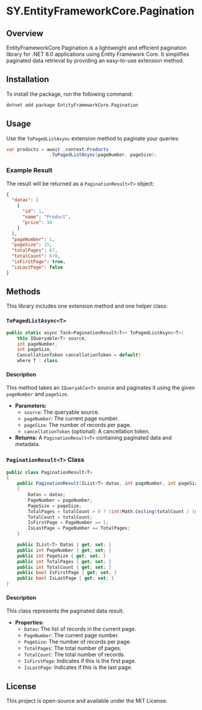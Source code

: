 # SY.EntityFrameworkCore.Pagination

## Overview
EntityFrameworkCore.Pagination is a lightweight and efficient pagination library for .NET 8.0 applications using Entity Framework Core. It simplifies paginated data retrieval by providing an easy-to-use extension method.

## Installation
To install the package, run the following command:
```sh
dotnet add package EntityFrameworkCore.Pagination
```

## Usage
Use the `ToPagedListAsync` extension method to paginate your queries:
```csharp
var products = await _context.Products
                .ToPagedListAsync(pageNumber, pageSize);
```

### Example Result
The result will be returned as a `PaginationResult<T>` object:
```json
{
  "datas": [
    {
      "id": 1,
      "name": "Product",
      "price": 10
    }
  ],
  "pageNumber": 1,
  "pageSize": 15,
  "totalPages": 67,
  "totalCount": 670,
  "isFirstPage": true,
  "isLastPage": false
}
```

## Methods
This library includes one extension method and one helper class:

### `ToPagedListAsync<T>`
```csharp
public static async Task<PaginationResult<T>> ToPagedListAsync<T>(
    this IQueryable<T> source,
    int pageNumber,
    int pageSize,
    CancellationToken cancellationToken = default)
    where T : class
```
#### Description
This method takes an `IQueryable<T>` source and paginates it using the given `pageNumber` and `pageSize`.
- **Parameters:**
  - `source`: The queryable source.
  - `pageNumber`: The current page number.
  - `pageSize`: The number of records per page.
  - `cancellationToken` (optional): A cancellation token.
- **Returns:** A `PaginationResult<T>` containing paginated data and metadata.

### `PaginationResult<T>` Class
```csharp
public class PaginationResult<T>
{
    public PaginationResult(IList<T> datas, int pageNumber, int pageSize, int totalCount)
    {
        Datas = datas;
        PageNumber = pageNumber;
        PageSize = pageSize;
        TotalPages = totalCount > 0 ? (int)Math.Ceiling(totalCount / (double)pageSize) : 0;
        TotalCount = totalCount;
        IsFirstPage = PageNumber == 1;
        IsLastPage = PageNumber == TotalPages;
    }

    public IList<T> Datas { get; set; }
    public int PageNumber { get; set; }
    public int PageSize { get; set; }
    public int TotalPages { get; set; }
    public int TotalCount { get; set; }
    public bool IsFirstPage { get; set; }
    public bool IsLastPage { get; set; }
}
```
#### Description
This class represents the paginated data result.
- **Properties:**
  - `Datas`: The list of records in the current page.
  - `PageNumber`: The current page number.
  - `PageSize`: The number of records per page.
  - `TotalPages`: The total number of pages.
  - `TotalCount`: The total number of records.
  - `IsFirstPage`: Indicates if this is the first page.
  - `IsLastPage`: Indicates if this is the last page.

## License
This project is open-source and available under the MIT License.

